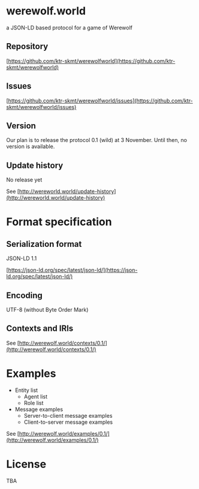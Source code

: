 # werewolf.world
a JSON-LD based protocol for a game of Werewolf

## Repository

[https://github.com/ktr-skmt/werewolfworld](https://github.com/ktr-skmt/werewolfworld)

## Issues

[https://github.com/ktr-skmt/werewolfworld/issues](https://github.com/ktr-skmt/werewolfworld/issues)

## Version

Our plan is to release the protocol 0.1 (wild) at 3 November. Until then, no version is available.

## Update history

No release yet

See [http://wereworld.world/update-history](http://wereworld.world/update-history)

# Format specification

## Serialization format

JSON-LD 1.1

[https://json-ld.org/spec/latest/json-ld/](https://json-ld.org/spec/latest/json-ld/)

## Encoding

UTF-8 (without Byte Order Mark)

## Contexts and IRIs

See [http://werewolf.world/contexts/0.1/](http://werewolf.world/contexts/0.1/)

# Examples

* Entity list
  - Agent list
  - Role list
* Message examples
  - Server-to-client message examples
  - Client-to-server message examples

See [http://werewolf.world/examples/0.1/](http://werewolf.world/examples/0.1/)

# License

TBA
